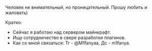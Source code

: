 Человек не внимательный, но проницательный. Прошу любить и жаловать)

Кратко:
- Сейчас я работаю над сервером майнкрафт.
- Ищу сотрудничество в свере разработки плагинов.
- Как со мной связаться: Тг - @M1fanyaa, Дс - m1fanya.
